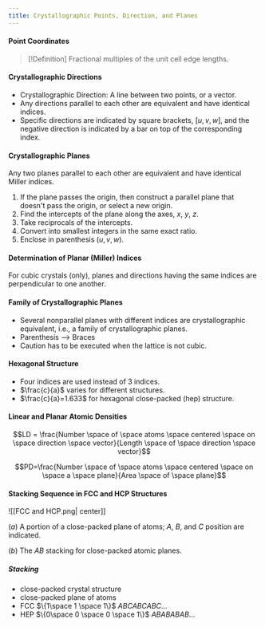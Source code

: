 ```yaml
---
title: Crystallographic Points, Direction, and Planes
---
```


#### Point Coordinates
>[!Definition]
>Fractional multiples of the unit cell edge lengths.

#### Crystallographic Directions
- Crystallographic Direction: A line between two points, or a vector.
- Any directions parallel to each other are equivalent and have identical indices.
- Specific directions are indicated by square brackets, $[u,v,w]$, and the negative direction is indicated by a bar on top of the corresponding index.
#### Crystallographic Planes
Any two planes parallel to each other are equivalent and have identical Miller indices.
1. If the plane passes the origin, then construct a parallel plane that doesn't pass the origin, or select a new origin.
2. Find the intercepts of the plane along the axes, $x$, $y$, $z$.
3. Take reciprocals of the intercepts.
4. Convert into smallest integers in the same exact ratio.
5. Enclose in parenthesis $(u,v,w)$.
#### Determination of Planar (Miller) Indices
For cubic crystals (only), planes and directions having the same indices are perpendicular to one another.
#### Family of Crystallographic Planes
- Several nonparallel planes with different indices are crystallographic equivalent, i.e., a family of crystallographic planes.
- Parenthesis --> Braces
- Caution has to be executed when the lattice is not cubic.
#### Hexagonal Structure
- Four indices are used instead of 3 indices.
- $\frac{c}{a}$ varies for different structures.
- $\frac{c}{a}=1.633$ for hexagonal close-packed (hep) structure.
#### Linear and Planar Atomic Densities

$$LD = \frac{Number \space of \space atoms \space centered \space on \space direction \space vector}{Length \space of \space direction \space vector}$$

$$PD=\frac{Number \space of \space atoms \space centered \space on \space a \space plane}{Area \space of \space plane}$$

#### Stacking Sequence in FCC and HCP Structures

![[FCC and HCP.png| center]]

$(a)$ A portion of a close-packed plane of atoms; $A$, $B$, and $C$ position are indicated.

$(b)$ The $AB$ stacking for close-packed atomic planes.

##### Stacking
- close-packed crystal structure
- close-packed plane of atoms
- FCC $\{1\space 1 \space 1\}$ $ABCABCABC...$
- HEP $\{0\space 0 \space 0 \space 1\}$ $ABABABAB...$
